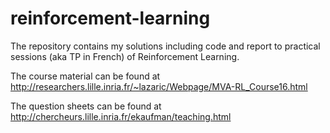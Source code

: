 # reinforcement-learning
The repository contains my solutions including code and report to practical sessions (aka TP in French) of Reinforcement Learning.

The course material can be found at http://researchers.lille.inria.fr/~lazaric/Webpage/MVA-RL_Course16.html

The question sheets can be found at http://chercheurs.lille.inria.fr/ekaufman/teaching.html
